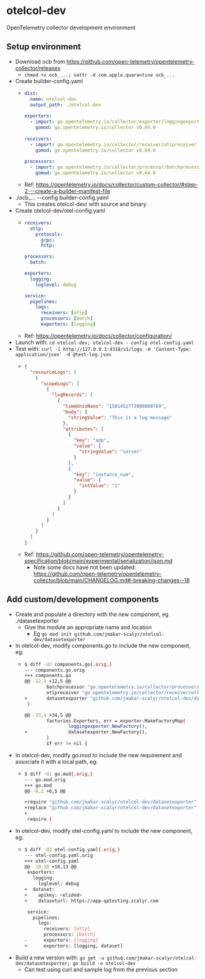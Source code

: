 # otelcol-dev
OpenTelemetry collector development environment

## Setup environment
- Download ocb from https://github.com/open-telemetry/opentelemetry-collector/releases
  - `chmod +x ocb_...; xattr -d com.apple.quarantine ocb_...`
- Create builder-config.yaml
  - ```yaml
    dist:
      name: otelcol-dev
      output_path: ./otelcol-dev
     
    exporters:
      - import: go.opentelemetry.io/collector/exporter/loggingexporter
        gomod: go.opentelemetry.io/collector v0.64.0
     
    receivers:
      - import: go.opentelemetry.io/collector/receiver/otlpreceiver
        gomod: go.opentelemetry.io/collector v0.64.0
     
    processors:
      - import: go.opentelemetry.io/collector/processor/batchprocessor
        gomod: go.opentelemetry.io/collector v0.64.0
    ```
  - Ref: https://opentelemetry.io/docs/collector/custom-collector/#step-2---create-a-builder-manifest-file
- ./ocb_... --config builder-config.yaml
  - This creates otelcol-dev/ with source and binary
- Create otelcol-dev/otel-config.yaml
  - ```yaml
    receivers:
      otlp:
        protocols:
          grpc:
          http:
    
    processors:
      batch:
    
    exporters:
      logging:
        loglevel: debug
    
    service:
      pipelines:
        logs:
          receivers: [otlp]
          processors: [batch]
          exporters: [logging]
    ```
  - Ref: https://opentelemetry.io/docs/collector/configuration/
- Launch with: `cd otelcol-dev; otelcol-dev --config otel-config.yaml`
- Test with: `curl -i http://127.0.0.1:4318/v1/logs -H 'Content-Type: application/json' -d @test-log.json`
  - ```json
    {
      "resourceLogs": [
        {
          "scopeLogs": [
            {
              "logRecords": [
                {
                  "timeUnixNano": "1581452773000000789",
                  "body": {
                    "stringValue": "This is a log message"
                  },
                  "attributes": [
                    { 
                      "key": "app",
                      "value": {
                        "stringValue": "server"
                      }
                    },
                    {
                      "key": "instance_num",
                      "value": {
                        "intValue": "1"
                      }
                    }
                  ]
                }
              ]
            }
          ]
        }
      ]
    }
    ```
  - Ref: https://github.com/open-telemetry/opentelemetry-specification/blob/main/experimental/serialization/json.md
    - Note some docs have not been updated: https://github.com/open-telemetry/opentelemetry-collector/blob/main/CHANGELOG.md#-breaking-changes--18

## Add custom/development components
- Create and populate a directory with the new component, eg ./datasetexporter
  - Give the module an appropriate name and location
    - Eg `go mod init github.com/jmakar-scalyr/otelcol-dev/datasetexporter`
- In otelcol-dev, modify components.go to include the new component, eg:
  - ```sh
    $ diff -U2 components.go{.orig,}
    --- components.go.orig
    +++ components.go
    @@ -12,4 +12,5 @@
            batchprocessor "go.opentelemetry.io/collector/processor/batchprocessor"
            otlpreceiver "go.opentelemetry.io/collector/receiver/otlpreceiver"
    +       datasetexporter "github.com/jmakar-scalyr/otelcol-dev/datasetexporter"
     )

    @@ -33,4 +34,5 @@
            factories.Exporters, err = exporter.MakeFactoryMap(
                    loggingexporter.NewFactory(),
    +               datasetexporter.NewFactory(),
            )
            if err != nil {
    ```
- In otelcol-dev, modify go.mod to include the new requirement and associate it with a local path, eg:
  - ```sh
    $ diff -U1 go.mod{.orig,}
    --- go.mod.orig
    +++ go.mod
    @@ -6,2 +6,5 @@

    +require "github.com/jmakar-scalyr/otelcol-dev/datasetexporter" v0.0.0
    +replace "github.com/jmakar-scalyr/otelcol-dev/datasetexporter" v0.0.0 => "../datasetexporter"
    +
     require (
    ```
- In otelcol-dev, modify otel-config.yaml to include the new component, eg:
  - ```sh
    $ diff -U3 otel-config.yaml{.orig,}
    --- otel-config.yaml.orig
    +++ otel-config.yaml
    @@ -10,10 +10,13 @@
     exporters:
       logging:
         loglevel: debug
    +  dataset:
    +    apikey: <elided>
    +    dataseturl: https://app-qatesting.scalyr.com

     service:
       pipelines:
         logs:
           receivers: [otlp]
           processors: [batch]
    -      exporters: [logging]
    +      exporters: [logging, dataset]
    ```
- Build a new version with: `go get -u github.com/jmakar-scalyr/otelcol-dev/datasetexporter; go build -o otelcol-dev`
  - Can test using curl and sample log from the previous section
